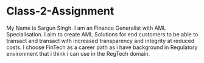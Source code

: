 # Class-2-Assignment
My Name is Sargun Singh. I am an Finance Generalist with AML Specialisation. I aim to create AML Solutions for end customers to be able to transact and transact with increased transparency and integrity at reduced costs. I choose FinTech as a career path as i have background in Regulatory environment that i think i can use in the RegTech domain.
